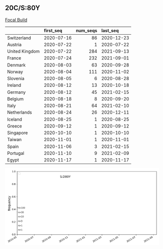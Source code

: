 

## 20C/S:80Y
[Focal Build](https://nextstrain.org/groups/neherlab/ncov/S.D80Y?f_region=Europe)

|                | first_seq   |   num_seqs | last_seq   |
|:---------------|:------------|-----------:|:-----------|
| Switzerland    | 2020-07-16  |         86 | 2020-12-23 |
| Austria        | 2020-07-22  |          1 | 2020-07-22 |
| United Kingdom | 2020-07-22  |        284 | 2021-09-13 |
| France         | 2020-07-24  |        232 | 2021-09-01 |
| Denmark        | 2020-08-03  |         63 | 2020-09-28 |
| Norway         | 2020-08-04  |        111 | 2020-11-02 |
| Slovenia       | 2020-08-05  |          6 | 2020-08-28 |
| Ireland        | 2020-08-12  |         13 | 2020-10-18 |
| Germany        | 2020-08-12  |         45 | 2021-02-15 |
| Belgium        | 2020-08-18  |          8 | 2020-09-20 |
| Italy          | 2020-08-21  |         64 | 2021-02-10 |
| Netherlands    | 2020-08-24  |         26 | 2020-12-11 |
| Iceland        | 2020-08-25  |          1 | 2020-08-25 |
| Greece         | 2020-09-12  |          1 | 2020-09-12 |
| Singapore      | 2020-10-10  |          1 | 2020-10-10 |
| Taiwan         | 2020-11-01  |          1 | 2020-11-01 |
| Spain          | 2020-11-06  |          3 | 2021-02-15 |
| Portugal       | 2020-11-10  |          9 | 2021-02-09 |
| Egypt          | 2020-11-17  |          1 | 2020-11-17 |

![Overall trends S.D80Y](/overall_trends_figures/overall_trends_S.D80Y.png)